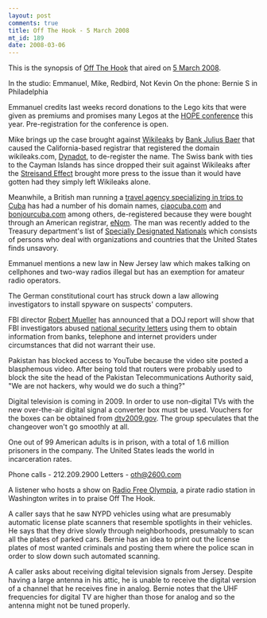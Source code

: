 ```yaml
--- 
layout: post
comments: true
title: Off The Hook - 5 March 2008
mt_id: 189
date: 2008-03-06
---
```

This is the synopsis of [Off The Hook](http://www.2600.com/offthehook) that aired on [5 March 2008](http://www.2600.com/offthehook/2008/0308.html).

In the studio: Emmanuel, Mike, Redbird, Not Kevin
On the phone: Bernie S in Philadelphia

Emmanuel credits last weeks record donations to the Lego kits that were given as premiums and promises many Legos at the [HOPE conference](http://www.thelasthope.org/) this year.  Pre-registration for the conference is open.

Mike brings up the case brought against [Wikileaks](http://wikileaks.org) by [Bank Julius Baer](http://www.wikileaks.org/wiki/Bank_Julius_Baer) that caused the California-based registrar that registered the domain wikileaks.com, [Dynadot](http://www.dynadot.com/), to de-register the name.  The Swiss bank with ties to the Cayman Islands has since dropped their suit against Wikileaks after the [Streisand Effect](http://en.wikipedia.org/wiki/Streisand_effect) brought more press to the issue than it would have gotten had they simply left Wikileaks alone.

Meanwhile, a British man running a [travel agency specializing in trips to Cuba](http://www.theregister.co.uk/2008/03/05/us_kills_european_based_cuba_websites/) has had a number of his domain names, [ciaocuba.com](http://www.ciaocuba.com) and [bonjourcuba.com](http://www.bonjourcuba.com) among others, de-registered because they were bought through an American registrar, [eNom](http://enom.com).  The man was recently added to the Treasury department's list of [Specially Designated Nationals](http://www.ustreas.gov/offices/enforcement/ofac/sdn/sdnlist.txt) which consists of persons who deal with organizations and countries that the United States finds unsavory.

Emmanuel mentions a new law in New Jersey law which makes talking on cellphones and two-way radios illegal but has an exemption for amateur radio operators.

The German constitutional court has struck down a law allowing investigators to install spyware on suspects' computers.

FBI director [Robert Mueller](http://en.wikipedia.org/wiki/Robert_Mueller) has announced that a DOJ report will show that FBI investigators abused [national security letters](http://en.wikipedia.org/wiki/National_security_letter) using them to obtain information from banks, telephone and internet providers under circumstances that did not warrant their use.

Pakistan has blocked access to YouTube because the video site posted a blasphemous video.  After being told that routers were probably used to block the site the head of the Pakistan Telecommunications Authority said, "We are not hackers, why would we do such a thing?"

Digital television is coming in 2009.  In order to use non-digital TVs with the new over-the-air digital signal a converter box must be used.  Vouchers for the boxes can be obtained from [dtv2009.gov](https://www.dtv2009.gov/).  The group speculates that the changeover won't go smoothly at all.

One out of 99 American adults is in prison, with a total of 1.6 million prisoners in the company.  The United States leads the world in incarceration rates.

Phone calls - 212.209.2900
Letters - oth@2600.com

A listener who hosts a show on [Radio Free Olympia](http://frolympia.org), a pirate radio station in Washington writes in to praise Off The Hook.

A caller says that he saw NYPD vehicles using what are presumably automatic license plate scanners that resemble spotlights in their vehicles.  He says that they drive slowly through neighborhoods, presumably to scan all the plates of parked cars.  Bernie has an idea to print out the license plates of most wanted criminals and posting them where the police scan in order to slow down such automated scanning.

A caller asks about receiving digital television signals from Jersey.  Despite having a large antenna in his attic, he is unable to receive the digital version of a channel that he receives fine in analog.  Bernie notes that the UHF frequencies for digital TV are higher than those for analog and so the antenna might not be tuned properly.
